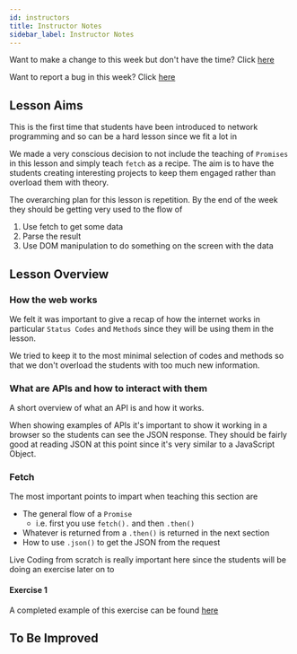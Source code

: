 ```yaml
---
id: instructors
title: Instructor Notes
sidebar_label: Instructor Notes
---
```


Want to make a change to this week but don't have the time? Click [here](https://github.com/CodeYourFuture/syllabus/issues/new?assignees=&labels=enhancement&template=change-request.md&title=)

Want to report a bug in this week? Click [here](https://github.com/CodeYourFuture/syllabus/issues/new?assignees=&labels=bug&template=bug-report.md&title=)

## Lesson Aims

This is the first time that students have been introduced to network programming and so can be a hard lesson since we fit a lot in

We made a very conscious decision to not include the teaching of `Promises` in this lesson and simply teach `fetch` as a recipe. The aim is to have the students creating interesting projects to keep them engaged rather than overload them with theory.

The overarching plan for this lesson is repetition. By the end of the week they should be getting very used to the flow of

1. Use fetch to get some data
2. Parse the result
3. Use DOM manipulation to do something on the screen with the data

## Lesson Overview

### How the web works

We felt it was important to give a recap of how the internet works in particular `Status Codes` and `Methods` since they will be using them in the lesson.

We tried to keep it to the most minimal selection of codes and methods so that we don't overload the students with too much new information.

### What are APIs and how to interact with them

A short overview of what an API is and how it works.

When showing examples of APIs it's important to show it working in a browser so the students can see the JSON response. They should be fairly good at reading JSON at this point since it's very similar to a JavaScript Object.

### Fetch

The most important points to impart when teaching this section are

- The general flow of a `Promise`
  - i.e. first you use `fetch().` and then `.then()`
- Whatever is returned from a `.then()` is returned in the next section
- How to use `.json()` to get the JSON from the request

Live Coding from scratch is really important here since the students will be doing an exercise later on to

#### Exercise 1

A completed example of this exercise can be found [here](https://github.com/CodeYourFuture/completed-country-website)

## To Be Improved
